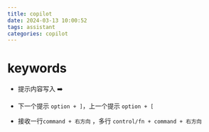 ```yaml
---
title: copilot
date: 2024-03-13 10:00:52
tags: assistant
categories: copilot
---
```




# keywords

- 提示内容写入 ➡️

- 下一个提示 `option + ]`，上一个提示 `option + [`

- 接收一行`command + 右方向` ，多行 `control/fn + command + 右方向`

  